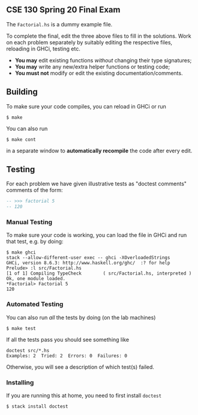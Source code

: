 ## CSE 130 Spring 20 Final Exam

The `Factorial.hs` is a dummy example file.

To complete the final, edit the three above files to fill in the solutions.
Work on each problem separately by suitably editing the respective files, 
reloading in GHCi, testing etc.

- **You may** edit existing functions _without_ changing their type signatures; 
- **You may** write any new/extra helper functions or testing code; 
- **You must not** modify or edit the existing documentation/comments.

## Building

To make sure your code compiles, you can reload in GHCi or run 

```
$ make
```

You can also run 

```
$ make cont
```

in a separate window to **automatically recompile** the code after every edit.


## Testing

For each problem we have given illustrative tests as "doctest comments" 
comments of the form:

```haskell
-- >>> factorial 5
-- 120
```

### Manual Testing 

To make sure your code is working, you can load the file in GHCi and run 
that test, e.g. by doing:

```
$ make ghci
stack --allow-different-user exec -- ghci -XOverloadedStrings
GHCi, version 8.6.3: http://www.haskell.org/ghc/  :? for help
Prelude> :l src/Factorial.hs
[1 of 1] Compiling TypeCheck        ( src/Factorial.hs, interpreted )
Ok, one module loaded.
*Factorial> Factorial 5
120
```

### Automated Testing 

You can also run *all* the tests by doing (on the lab machines)

```
$ make test
```

If all the tests pass you should see something like

```
doctest src/*.hs
Examples: 2  Tried: 2  Errors: 0  Failures: 0
```

Otherwise, you will see a description of which test(s) failed.

### Installing 

If you are running this at home, you need to first install `doctest`

```
$ stack install doctest
```

